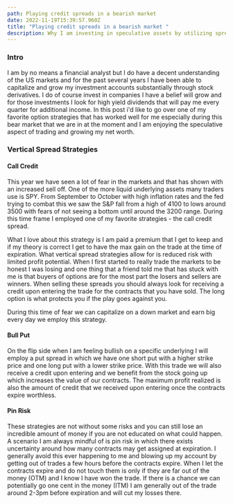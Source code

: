 ```yaml
---
path: Playing credit spreads in a bearish market
date: 2022-11-19T15:39:57.960Z
title: "Playing credit spreads in a bearish market "
description: Why I am investing in speculative assets by utilizing spreads to my advantage
---
```

### Intro 

I﻿ am by no means a financial analyst but I do have a decent understanding of the US markets and for the past several years I have been able to capitalize and grow my investment accounts substantially through stock derivatives. I do of course invest in companies I have a belief will grow and for those investments I look for high yield dividends that will pay me every quarter for additional income. In this post i'd like to go over one of my favorite option strategies that has worked well for me especially during this bear market that we are in at the moment and I am enjoying the speculative aspect of trading and growing my net worth. 

### Vertical Spread Strategies 

#### C﻿all Credit 

T﻿his year we have seen a lot of fear in the markets and that has shown with an  increased sell off. One of the more liquid underlying assets many traders use is SPY. From September to October with high inflation rates and the fed trying to combat this we saw the S&P fall from a high of 4100 to lows around 3500 with fears of not seeing a bottom until around the 3200 range. During this time frame I employed one of my favorite strategies - the call credit spread. 

W﻿hat I love about this strategy is I am paid a premium that I get to keep and if my theory is correct I get to have the max gain on the trade at the time of expiration. What vertical spread strategies allow for is reduced risk with limited profit potential. When I first started to really trade the markets to be honest I was losing and one thing that a friend told me that has stuck with me is that buyers of options are for the most part the losers and sellers are winners. When selling these spreads you should always look for receiving a credit upon entering the trade for the contracts that you have sold. The long option is what protects you if the play goes against you. 

D﻿uring this time of fear we can capitalize on a down market and earn big every day we employ this strategy. 

#### Bull Put

On the flip side when I am feeling bullish on a specific underlying I will employ a put spread in which we have one short put with a higher strike price and one long put with a lower strike price. With this trade we will also receive a credit upon entering and we benefit from the stock going up which increases the value of our contracts. The maximum profit realized is also the amount of credit that we received upon entering once the contracts expire worthless. 

#### Pin Risk

T﻿hese strategies are not without some risks and you can still lose an incredible amount of money if you are not educated on what could happen. A scenario I am always mindful of is pin risk in which there exists uncertainty around how many contracts may get assigned at expiration. I generally avoid this ever happening to me and blowing up my account by getting out of trades a few hours before the contracts expire. When I let the contracts expire and do not touch them is only if they are far out of the money (OTM) and I know I have won the trade. If there is a chance we can potentially go one cent in the money (ITM) I am generally out of the trade around 2-3pm before expiration and will cut my losses there.